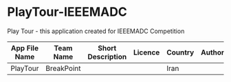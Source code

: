 # PlayTour-IEEEMADC
Play Tour - this application created for IEEEMADC Competition 

|App File Name | Team Name     | Short Description                | Licence | Country | Author’s |
| -------------| ------------- |----------------------------------|---------|---------|----------|
| PlayTour     |BreakPoint |                                  |         |Iran     |          |

